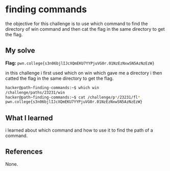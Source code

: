 # finding commands
the objective for this challenge is to use which command to find the directory of win command and then cat the flag in the same directory to get the flag.

## My solve
**Flag:** `pwn.college{s3n06bjlIJcXQmEKU7YYPjuVG0r.01NzEzNxwSN5AzNzEzW}`

in this challenge i first used which on win which gave me a directory i then catted the flag in the same directory to get the flag.
```bash
hacker@path~finding-commands:~$ which win
/challenge/paths/23231/win
hacker@path~finding-commands:~$ cat /challenge/p*/23231/fl*
pwn.college{s3n06bjlIJcXQmEKU7YYPjuVG0r.01NzEzNxwSN5AzNzEzW}
```

## What I learned
i learned about which command and how to use it to find the path of a command.

## References 
None.
